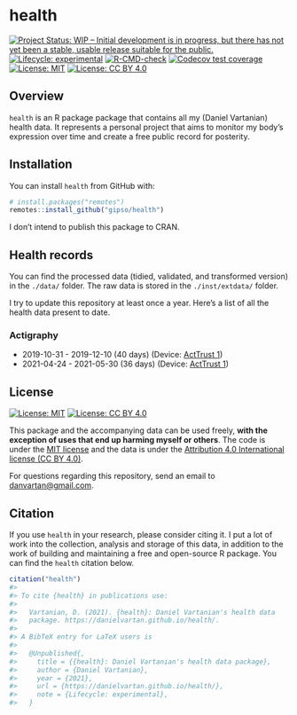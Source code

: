 
<!-- README.md is generated from README.Rmd. Please edit that file -->

# health

<!-- badges: start -->

[![Project Status: WIP – Initial development is in progress, but there
has not yet been a stable, usable release suitable for the
public.](https://www.repostatus.org/badges/latest/wip.svg)](https://www.repostatus.org/#wip)
[![Lifecycle:
experimental](https://img.shields.io/badge/lifecycle-experimental-orange.svg)](https://lifecycle.r-lib.org/articles/stages.html#experimental)
[![R-CMD-check](https://github.com/danielvartan/health/workflows/R-CMD-check/badge.svg)](https://github.com/danielvartan/health/actions)
[![Codecov test
coverage](https://codecov.io/gh/danielvartan/health/branch/main/graph/badge.svg)](https://codecov.io/gh/danielvartan/health?branch=main)
[![License:
MIT](https://img.shields.io/badge/license-MIT-green)](https://choosealicense.com/licenses/mit/)
[![License: CC BY
4.0](https://img.shields.io/badge/License-CC%20BY%204.0-lightgrey.svg)](https://creativecommons.org/licenses/by/4.0/)
<!-- badges: end -->

## Overview

`health` is an R package package that contains all my (Daniel Vartanian)
health data. It represents a personal project that aims to monitor my
body’s expression over time and create a free public record for
posterity.

## Installation

You can install `health` from GitHub with:

``` r
# install.packages("remotes")
remotes::install_github("gipso/health")
```

I don’t intend to publish this package to CRAN.

## Health records

You can find the processed data (tidied, validated, and transformed
version) in the `./data/` folder. The raw data is stored in the
`./inst/extdata/` folder.

I try to update this repository at least once a year. Here’s a list of
all the health data present to date.

### Actigraphy

-   2019-10-31 - 2019-12-10 (40 days) (Device: [ActTrust
    1](https://www.condorinst.com.br/acttrust/))
-   2021-04-24 - 2021-05-30 (36 days) (Device: [ActTrust
    1](https://www.condorinst.com.br/acttrust/))

## License

[![License:
MIT](https://img.shields.io/badge/license-MIT-green)](https://opensource.org/licenses/MIT)
[![License: CC BY
4.0](https://img.shields.io/badge/License-CC%20BY%204.0-lightgrey.svg)](https://creativecommons.org/licenses/by/4.0/)

This package and the accompanying data can be used freely, **with the
exception of uses that end up harming myself or others**. The code is
under the [MIT license](https://opensource.org/licenses/mit/) and the
data is under the [Attribution 4.0 International license (CC BY
4.0)](https://creativecommons.org/licenses/by/4.0/).

For questions regarding this repository, send an email to
<danvartan@gmail.com>.

## Citation

If you use `health` in your research, please consider citing it. I put a
lot of work into the collection, analysis and storage of this data, in
addition to the work of building and maintaining a free and open-source
R package. You can find the `health` citation below.

``` r
citation("health")
#> 
#> To cite {health} in publications use:
#> 
#>   Vartanian, D. (2021). {health}: Daniel Vartanian's health data
#>   package. https://danielvartan.github.io/health/.
#> 
#> A BibTeX entry for LaTeX users is
#> 
#>   @Unpublished{,
#>     title = {{health}: Daniel Vartanian's health data package},
#>     author = {Daniel Vartanian},
#>     year = {2021},
#>     url = {https://danielvartan.github.io/health/},
#>     note = {Lifecycle: experimental},
#>   }
```
